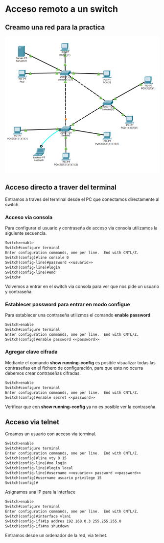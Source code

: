 # Acceso remoto a un switch

## Creamo una red para la practica

![Swiches](Imagenes/Switchs.png)

## Acceso directo a traver del terminal

Entramos a traves del terminal desde el PC que conectamos directamente al switch.

### Acceso via consola

Para configurar el usuario y contraseña de acceso via consola utilizamos la siguiente secuencia.

``` cisco ios
Switch>enable 
Switch#configure terminal
Enter configuration commands, one per line.  End with CNTL/Z.
Switch(config)#line console 0
Switch(config-line)#password <<usuario>>
Switch(config-line)#login
Switch(config-line)#end
Switch#
```

Volvemos a entrar en el switch via consola para ver que nos pide un usuario y contraseña.

### Establecer password para entrar en modo configue

Para establecer una contraseña utilizmos el comando **enable password**

``` cisco ios
Switch>enable
Switch#configure terminal
Enter configuration commands, one per line.  End with CNTL/Z.
Switch(config)#enable password <<password>>
```

### Agregar clave cifrada

Mediante el comando **show running-config** es posible visualizar todas las contraseñas en el fichero de configuración,
para que esto no ocurra debemos crear contraseñas cifradas.

``` cisco ios
Switch>enable
Switch#configure terminal
Enter configuration commands, one per line.  End with CNTL/Z.
Switch(config)#enable secret <<password>>
```

Verificar que con **show running-config** ya no es posible ver la contraseña.

## Acceso via telnet

Creamos un usuario con acceso via terminal.

``` cisco ios
Switch>enable
Switch#configure terminal
Enter configuration commands, one per line.  End with CNTL/Z.
Switch(config)#line vty 0 15
Switch(config-line)#no login
Switch(config-line)#login local
Switch(config-line)#username <<usuario>> password <<password>>
Switch(config)#username usuario privilege 15
Switch(config)#
```

Asignamos una IP para la interface

``` cisco ios
Switch>enable
Switch#configure terminal
Enter configuration commands, one per line.  End with CNTL/Z.
Switch(config)#interface vlan1
Switch(config-if)#ip addres 192.168.0.3 255.255.255.0
Switch(config-if)#no shutdown
```

Entramos desde un ordenador de la red, via telnet.
